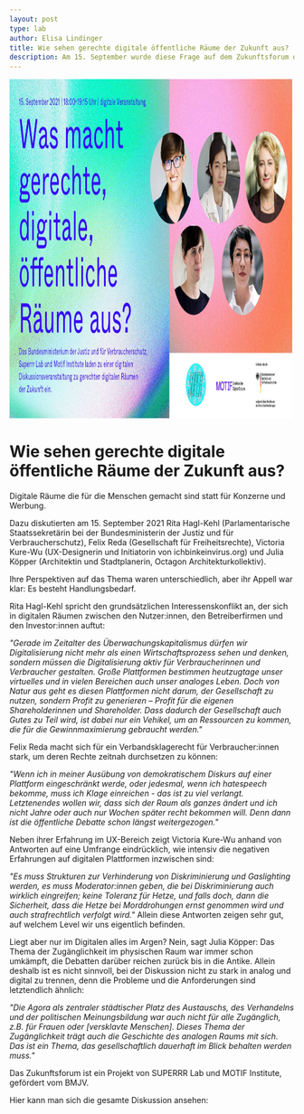 ```yaml
---
layout: post
type: lab
author: Elisa Lindinger
title: Wie sehen gerechte digitale öffentliche Räume der Zukunft aus? 
description: Am 15. September wurde diese Frage auf dem Zukunftsforum diskutiert.
---
```

<img src="/assets/img/blog/Zukunftsforum-Diskussionsrunde.jpg" alt="Bild mit dem Titel Was macht gerechte digitale öffentliche Räume aus und den Fotos der vier Vortragenden und der Moderatorin" width="500" height="600">

<h1>Wie sehen gerechte digitale öffentliche Räume der Zukunft aus? </h1>
<p>Digitale Räume die für die Menschen gemacht sind statt für Konzerne und Werbung.</p>

<p>
Dazu diskutierten am 15. September 2021 Rita Hagl-Kehl (Parlamentarische Staatssekretärin bei der Bundesministerin der Justiz und für Verbraucherschutz), Felix Reda (Gesellschaft für Freiheitsrechte), Victoria Kure-Wu (UX-Designerin und Initiatorin von ichbinkeinvirus.org) und Julia Köpper (Architektin und Stadtplanerin, Octagon Architekturkollektiv).
</p>
<p>
Ihre Perspektiven auf das Thema waren unterschiedlich, aber ihr Appell war klar: Es besteht Handlungsbedarf.
</p>

<p>
Rita Hagl-Kehl spricht den grundsätzlichen Interessenskonflikt an, der sich in digitalen Räumen zwischen den Nutzer:innen, den Betreiberfirmen und den Investor:innen auftut:

<i>"Gerade im Zeitalter des Überwachungskapitalismus dürfen wir Digitalisierung nicht mehr als einen Wirtschaftsprozess sehen und denken, sondern müssen die Digitalisierung aktiv für Verbraucherinnen und Verbraucher gestalten. Große Plattformen bestimmen heutzugtage unser virtuelles und in vielen Bereichen auch unser analoges Leben. Doch von Natur aus geht es diesen Plattformen nicht darum, der Gesellschaft zu nutzen, sondern Profit zu generieren – Profit für die eigenen Shareholderinnen und Shareholder. Dass dadurch der Gesellschaft auch Gutes zu Teil wird, ist dabei nur ein Vehikel, um an Ressourcen zu kommen, die für die Gewinnmaximierung gebraucht werden."</i>
</p>

<p>
Felix Reda macht sich für ein Verbandsklagerecht für Verbraucher:innen stark, um deren Rechte zeitnah durchsetzen zu können: 

<i>"Wenn ich in meiner Ausübung von demokratischem Diskurs auf einer Plattform eingeschränkt werde, oder jedesmal, wenn ich hatespeech bekomme, muss ich Klage einreichen - das ist zu viel verlangt. Letztenendes wollen wir, dass sich der Raum als ganzes ändert und ich nicht Jahre oder auch nur Wochen später recht bekommen will. Denn dann ist die öffentliche Debatte schon längst weitergezogen."</i>

<p>
  Neben ihrer Erfahrung im UX-Bereich zeigt Victoria Kure-Wu anhand von Antworten auf eine Umfrange eindrücklich, wie intensiv die negativen Erfahrungen auf digitalen Plattformen inzwischen sind: 

<i>"Es muss Strukturen zur Verhinderung von Diskriminierung und Gaslighting werden, es muss Moderator:innen geben, die bei Diskriminierung auch wirklich eingreifen; keine Toleranz für Hetze, und falls doch, dann die Sicherheit, dass die Hetze bei Morddrohungen ernst genommen wird und auch strafrechtlich verfolgt wird."</i> Allein diese Antworten zeigen sehr gut, auf welchem Level wir uns eigentlich befinden.
</p>
  
<p>
  Liegt aber nur im Digitalen alles im Argen? Nein, sagt Julia Köpper: Das Thema der Zugänglichkeit im physischen Raum war immer schon umkämpft, die Debatten darüber reichen zurück bis in die Antike. Allein deshalb ist es nicht sinnvoll, bei der Diskussion nicht zu stark in analog und digital zu trennen, denn die Probleme und die Anforderungen sind letztendlich ähnlich: 

<i>"Die Agora als zentraler städtischer Platz des Austauschs, des Verhandelns und der politischen Meinungsbildung war auch nicht für alle Zugänglich, z.B. für Frauen oder [versklavte Menschen]. Dieses Thema der Zugänglichkeit trägt auch die Geschichte des analogen Raums mit sich. Das ist ein Thema, das gesellschaftlich dauerhaft im Blick behalten werden muss."</i>
</p>
<p>
Das Zukunftsforum ist ein Projekt von SUPERRR Lab und MOTIF Institute, gefördert vom BMJV.

Hier kann man sich die gesamte Diskussion ansehen: 
</p>
